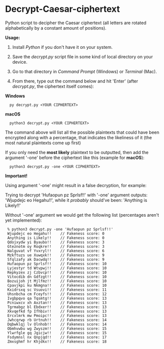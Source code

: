 # Decrypt-Caesar-ciphertext
Python script to decipher the Caesar ciphertext (all letters are rotated alphabetically by a constant amount of positions).
 
**Usage:**

1. Install *Python* if you don't have it on your system.

2. Save the *decrypt.py* script file in some kind of local directory on your device.

3. Go to that directory in *Command Prompt* (Windows) or *Terminal* (Mac).

4. From there, type out the command below and hit 'Enter' (after *decrypt.py*, the ciphertext itself comes):

**Windows**
```
  py decrypt.py <YOUR CIPHERTEXT>
```

**macOS**
```
  python3 decrypt.py <YOUR CIPHERTEXT>
```

The command above will list all the possible plaintexts that could have been encrypted along with a percentage, that indicates the likeliness of it (the most natural plaintexts come up first)

If you only need the **most likely** plaintext to be outputted, then add the argument '-one' before the ciphertext like this (example for **macOS**):
```
  python3 decrypt.py -one <YOUR CIPHERTEXT>
```
**Important!**

Using argument '-one' might result in a false decryption, for example:

Trying to decrypt 'Hufaopun pz Sprlsf!!' with '-one' argument outputs: 'Wjupdejc eo Hegahu!!', while it *probably* should've been: 'Anything is  Likely!!'

Without '-one' argument we would get the following list (percentages aren't yet implemented):
```
 % python3 decrypt.py -one 'Hufaopun pz Sprlsf!!'
 Wjupdejc eo Hegahu!!    // Fakeness score: 0
 Anything is Likely!!    // Fakeness score: 0
 Qdojxydw yi Byaubo!!    // Fakeness score: 3
 Gteznotm oy Roqkre!!    // Fakeness score: 3
 Nalguvat vf Yvxryl!!    // Fakeness score: 6
 Mzkftuzs ue Xuwqxk!!    // Fakeness score: 9
 Sfqlzafy ak Dacwdq!!    // Fakeness score: 9
 Hufaopun pz Sprlsf!!    // Fakeness score: 10
 Lyjestyr td Wtvpwj!!    // Fakeness score: 10
 Repkyzex zj Czbvcp!!    // Fakeness score: 10
 Vitocdib dn Gdfzgt!!    // Fakeness score: 10
 Bozuijoh jt Mjlfmz!!    // Fakeness score: 10
 Cpavjkpi ku Nkmgna!!    // Fakeness score: 10
 Kxidrsxq sc Vsuovi!!    // Fakeness score: 11
 Uhsnbcha cm Fceyfs!!    // Fakeness score: 12
 Ivgbpqvo qa Tqsmtg!!    // Fakeness score: 13
 Pcniwxcv xh Axztan!!    // Fakeness score: 13
 Tgrmabgz bl Ebdxer!!    // Fakeness score: 13
 Xkvqefkd fp Ifhbiv!!    // Fakeness score: 13
 Ercxlmrk mw Pmoipc!!    // Fakeness score: 13
 Jwhcqrwp rb Urtnuh!!    // Fakeness score: 14
 Dqbwklqj lv Olnhob!!    // Fakeness score: 14
 Obmhvwbu wg Zwyszm!!    // Fakeness score: 15
 Ylwrfgle gq Jgicjw!!    // Fakeness score: 15
 Fsdymnsl nx Qnpjqd!!    // Fakeness score: 17
 Zmxsghmf hr Khjdkx!!    // Fakeness score: 18
```
